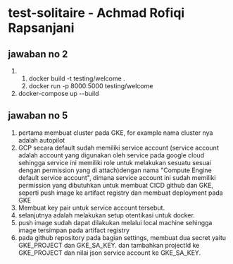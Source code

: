 # test-solitaire - Achmad Rofiqi Rapsanjani

## jawaban no 2

1.  1. docker build -t testing/welcome .
    2. docker run -p 8000:5000 testing/welcome
2.  docker-compose up --build

## jawaban no 5

1. pertama membuat cluster pada GKE, for example nama cluster nya adalah autopilot
2. GCP secara default sudah memiliki service account (service account adalah account yang digunakan oleh service pada google cloud sehingga service ini memiliki role untuk melakukan sesuatu sesuai dengan permission yang di attach)dengan nama "Compute Engine default service account", dimana service account ini sudah memiliki permission yang dibutuhkan untuk membuat CICD github dan GKE, seperti push image ke artifact registry dan membuat deployment pada GKE
3. Membuat key pair untuk service account tersebut.
4. selanjutnya adalah melakukan setup otentikasi untuk docker.
5. push image sudah dapat dilakukan melalui local machine sehingga image tersimpan pada artifact registry
6. pada github repository pada bagian settings, membuat dua secret yaitu GKE_PROJECT dan GKE_SA_KEY. dan tambahkan projectId ke GKE_PROJECT dan nilai json service account ke GKE_SA_KEY.

